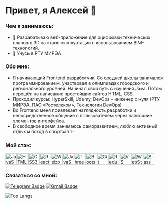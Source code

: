 Привет, я Алексей 👋
==========================================================================================================================================
 
### Чем я занимаюсь:
- 🔭 Разрабатываю веб-приложение для оцифровки технических планов в 3D на этапе эксплуатации с использованием BIM-технологий.
- 🌱 Учусь в РТУ МИРЭА

### Обо мне:
- Я начинающий Frontend разработчик. Со средней школы занимался программированием, участвовал в олимпиадах городского и регионального уровней. Начинал свой путь с изучения Java. Потом перешёл на написание простейших сайтов HTML, CSS.
- Проходил курсы: HyperSkill, Udemy, DevOps - инженер с нуля (РТУ МИРЭА, ПАО «Ростелеком», Технологии DevOps)
- Во Frontend меня привлекает наглядность разработки и непосредственное общение с пользователем через написание элементов интерфейса.
- В свободное время занимаюсь саморазвитием, люблю активный отдых и поход в спортзал ✨

### Мой стэк:

<p align="left">
  <a href="https://developer.mozilla.org/en-US/docs/Web/JavaScript" target="_blank" rel="noreferrer"><img src="https://user-images.githubusercontent.com/25181517/117447155-6a868a00-af3d-11eb-9cfe-245df15c9f3f.png" width="36" height="36" alt="JavaScript" /></a><a href="https://developer.mozilla.org/en-US/docs/Glossary/HTML5" target="_blank" rel="noreferrer"><img src="https://raw.githubusercontent.com/danielcranney/readme-generator/main/public/icons/skills/html5-colored.svg" width="36" height="36" alt="HTML5" /></a><a href="https://www.w3.org/TR/CSS/#css" target="_blank" rel="noreferrer"><img src="https://raw.githubusercontent.com/danielcranney/readme-generator/main/public/icons/skills/css3-colored.svg" width="36" height="36" alt="CSS3" /></a><a href="https://reactjs.org/" target="_blank" rel="noreferrer"><img src="https://raw.githubusercontent.com/danielcranney/readme-generator/main/public/icons/skills/react-colored.svg" width="36" height="36" alt="React" /></a><a href="https://webpack.js.org/" target="_blank" rel="noreferrer"><img src="https://raw.githubusercontent.com/danielcranney/readme-generator/main/public/icons/skills/webpack-colored.svg" width="36" height="36" alt="Webpack" /></a><a href="https://www.typescriptlang.org/docs/" target="_blank" rel="noreferrer"><img src="https://user-images.githubusercontent.com/25181517/183890598-19a0ac2d-e88a-4005-a8df-1ee36782fde1.png" width="36" height="36" alt="JavaScript" /></a><a href="https://threejs.org/" target="_blank" rel="noreferrer"><img src="https://skillicons.dev/icons?i=threejs&theme=light" width="36" height="36" alt="Three.js" /></a><a href="https://getbootstrap.com/docs/5.3/getting-started/introduction/" target="_blank" rel="noreferrer"><img src="https://user-images.githubusercontent.com/25181517/183898054-b3d693d4-dafb-4808-a509-bab54cf5de34.png" width="36" height="36" alt="Bootstrap" /></a><a href="https://git-scm.com/" target="_blank" rel="noreferrer"><img src="https://user-images.githubusercontent.com/25181517/192108372-f71d70ac-7ae6-4c0d-8395-51d8870c2ef0.png" width="36" height="36" alt="Git" /></a><a href="https://redux.js.org/" target="_blank" rel="noreferrer"><img src="https://user-images.githubusercontent.com/25181517/187896150-cc1dcb12-d490-445c-8e4d-1275cd2388d6.png" width="36" height="36" alt="Redux" /></a><a href="https://code.visualstudio.com/" target="_blank" rel="noreferrer"><img src="https://user-images.githubusercontent.com/25181517/192108891-d86b6220-e232-423a-bf5f-90903e6887c3.png" width="36" height="36" alt="VS Code" /></a><a href="https://www.jetbrains.com/ru-ru/webstorm/" target="_blank" rel="noreferrer"><img src="https://user-images.githubusercontent.com/25181517/192108893-b1eed3c7-b2c4-4e1c-9e9f-c7e83637b33d.png" width="36" height="36" alt="WebStorm" /></a><a href="https://sass-lang.com/" target="_blank" rel="noreferrer"><img src="https://user-images.githubusercontent.com/25181517/192158956-48192682-23d5-4bfc-9dfb-6511ade346bc.png" width="36" height="36" alt="Sass" /></a>
</p>

### Связаться со мной:
[![Telegram Badge](https://img.shields.io/badge/-AlekseyBryukhachiov-blue?style=flat&logo=Telegram&logoColor=white)](https://t.me/drug_alesha) 
[![Gmail Badge](https://img.shields.io/badge/-Gmail-red?style=flat&logo=Gmail&logoColor=white)](mailto:alekseybryukhachyov2002@gmail.com)

![Top Langs](https://github-readme-stats.vercel.app/api/top-langs/?username=MRAlekseyBrukhachiov&layout=compact&theme=vision-friendly-dark)

<!--
**MRAlekseyBrukhachiov/MRAlekseyBrukhachiov** is a ✨ _special_ ✨ repository because its `README.md` (this file) appears on your GitHub profile.

Here are some ideas to get you started:

- 🔭 I’m currently working on ...
- 🌱 I’m currently learning ...
- 👯 I’m looking to collaborate on ...
- 🤔 I’m looking for help with ...
- 💬 Ask me about ...
- 📫 How to reach me: ...
- 😄 Pronouns: ...
- ⚡ Fun fact: ...
-->
